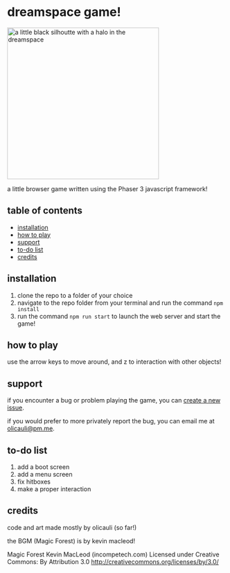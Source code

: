 # dreamspace game!
<img src="https://cdn.discordapp.com/attachments/930384259036901399/1006758397649100880/Screenshot_2022-08-09_210536.png" alt="a little black silhoutte with a halo in the dreamspace" width="350"/>

a little browser game written using the Phaser 3 javascript framework!

## table of contents
- [installation](#installation)
- [how to play](#how-to-play)
- [support](#support)
- [to-do list](#to-do-list)
- [credits](#credits)

## installation
1. clone the repo to a folder of your choice
2. navigate to the repo folder from your terminal and run the command `npm install`
3. run the command `npm run start` to launch the web server and start the game!

## how to play
use the arrow keys to move around, and z to interaction with other objects!

## support
if you encounter a bug or problem playing the game, you can [create a new issue](https://github.com/olicauli/dreamspace-game/issues).

if you would prefer to more privately report the bug, you can email me at olicauli@pm.me.

## to-do list
1. add a boot screen
2. add a menu screen
3. fix hitboxes
4. make a proper interaction

## credits

code and art made mostly by olicauli (so far!)

the BGM (Magic Forest) is by kevin macleod!

Magic Forest Kevin MacLeod (incompetech.com)
Licensed under Creative Commons: By Attribution 3.0
http://creativecommons.org/licenses/by/3.0/